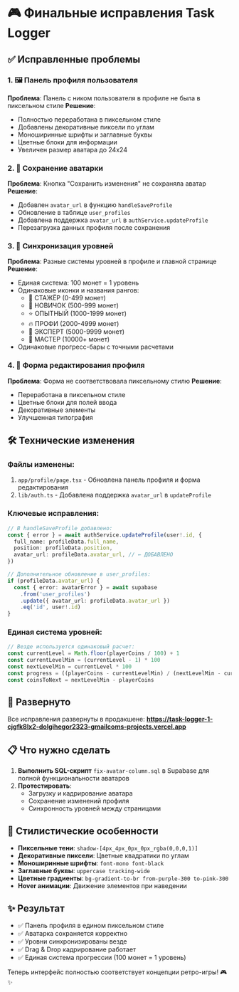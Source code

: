 # 🎮 Финальные исправления Task Logger

## ✅ Исправленные проблемы

### 1. 🖼️ Панель профиля пользователя
**Проблема**: Панель с ником пользователя в профиле не была в пиксельном стиле
**Решение**: 
- Полностью переработана в пиксельном стиле
- Добавлены декоративные пиксели по углам
- Моноширинные шрифты и заглавные буквы
- Цветные блоки для информации
- Увеличен размер аватара до 24x24

### 2. 💾 Сохранение аватарки
**Проблема**: Кнопка "Сохранить изменения" не сохраняла аватар
**Решение**:
- Добавлен `avatar_url` в функцию `handleSaveProfile`
- Обновление в таблице `user_profiles` 
- Добавлена поддержка `avatar_url` в `authService.updateProfile`
- Перезагрузка данных профиля после сохранения

### 3. 🎯 Синхронизация уровней
**Проблема**: Разные системы уровней в профиле и главной странице
**Решение**:
- Единая система: 100 монет = 1 уровень
- Одинаковые иконки и названия рангов:
  - 🌱 СТАЖЁР (0-499 монет)
  - 🌟 НОВИЧОК (500-999 монет) 
  - ⭐ ОПЫТНЫЙ (1000-1999 монет)
  - 🔥 ПРОФИ (2000-4999 монет)
  - 💎 ЭКСПЕРТ (5000-9999 монет)
  - 👑 МАСТЕР (10000+ монет)
- Одинаковые прогресс-бары с точными расчетами

### 4. 🎨 Форма редактирования профиля
**Проблема**: Форма не соответствовала пиксельному стилю
**Решение**:
- Переработана в пиксельном стиле
- Цветные блоки для полей ввода
- Декоративные элементы
- Улучшенная типография

## 🛠️ Технические изменения

### Файлы изменены:
1. `app/profile/page.tsx` - Обновлена панель профиля и форма редактирования
2. `lib/auth.ts` - Добавлена поддержка `avatar_url` в `updateProfile`

### Ключевые исправления:
```typescript
// В handleSaveProfile добавлено:
const { error } = await authService.updateProfile(user!.id, {
  full_name: profileData.full_name,
  position: profileData.position,
  avatar_url: profileData.avatar_url, // ← ДОБАВЛЕНО
})

// Дополнительное обновление в user_profiles:
if (profileData.avatar_url) {
  const { error: avatarError } = await supabase
    .from('user_profiles')
    .update({ avatar_url: profileData.avatar_url })
    .eq('id', user!.id)
}
```

### Единая система уровней:
```typescript
// Везде используется одинаковый расчет:
const currentLevel = Math.floor(playerCoins / 100) + 1
const currentLevelMin = (currentLevel - 1) * 100
const nextLevelMin = currentLevel * 100
const progress = ((playerCoins - currentLevelMin) / (nextLevelMin - currentLevelMin)) * 100
const coinsToNext = nextLevelMin - playerCoins
```

## 🚀 Развернуто
Все исправления развернуты в продакшене:
**https://task-logger-1-cjgfk8lx2-dolgihegor2323-gmailcoms-projects.vercel.app**

## 📋 Что нужно сделать
1. **Выполнить SQL-скрипт** `fix-avatar-column.sql` в Supabase для полной функциональности аватаров
2. **Протестировать**:
   - Загрузку и кадрирование аватара
   - Сохранение изменений профиля
   - Синхронность уровней между страницами

## 🎨 Стилистические особенности
- **Пиксельные тени**: `shadow-[4px_4px_0px_0px_rgba(0,0,0,1)]`
- **Декоративные пиксели**: Цветные квадратики по углам
- **Моноширинные шрифты**: `font-mono font-black`
- **Заглавные буквы**: `uppercase tracking-wide`
- **Цветные градиенты**: `bg-gradient-to-br from-purple-300 to-pink-300`
- **Hover анимации**: Движение элементов при наведении

## ✨ Результат
- ✅ Панель профиля в едином пиксельном стиле
- ✅ Аватарка сохраняется корректно
- ✅ Уровни синхронизированы везде
- ✅ Drag & Drop кадрирование работает
- ✅ Единая система прогрессии (100 монет = 1 уровень)

Теперь интерфейс полностью соответствует концепции ретро-игры! 🎮✨ 